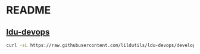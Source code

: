 # README

## [ldu-devops](https://lildutils.hu/projects/ldu-devops/about)

```sh
curl -sL https://raw.githubusercontent.com/lildutils/ldu-devops/develop/src/main/sh/make.sh -o /make.sh | /bin/bash -c 'chmod 755 /make.sh' && /bin/bash /make.sh install
```

